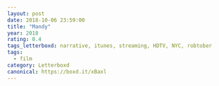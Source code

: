 ```yaml
---
layout: post 
date: 2018-10-06 23:59:00
title: "Mandy"
year: 2018
rating: 0.4
tags_letterboxd: narrative, itunes, streaming, HDTV, NYC, robtober
tags:
  - film
category: Letterboxd
canonical: https://boxd.it/xBaxl
---
```

